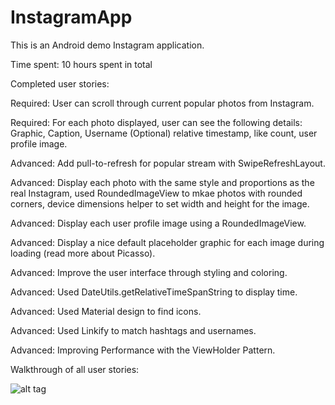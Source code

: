 # InstagramApp
This is an Android demo Instagram application.

Time spent: 10 hours spent in total

Completed user stories:

 Required: User can scroll through current popular photos from Instagram.
 
 Required: For each photo displayed, user can see the following details: Graphic, Caption, Username
	   (Optional) relative timestamp, like count, user profile image.
 
 Advanced: Add pull-to-refresh for popular stream with SwipeRefreshLayout.
 
 Advanced: Display each photo with the same style and proportions as the real Instagram, 
	   used RoundedImageView to mkae photos with rounded corners, device dimensions helper to set width and height for the image.

 Advanced: Display each user profile image using a RoundedImageView.

 Advanced: Display a nice default placeholder graphic for each image during loading (read more about Picasso).

 Advanced: Improve the user interface through styling and coloring.

 Advanced: Used DateUtils.getRelativeTimeSpanString to display time.

 Advanced: Used Material design to find icons.
 
 Advanced: Used Linkify to match hashtags and usernames.

 Advanced: Improving Performance with the ViewHolder Pattern.

 Walkthrough of all user stories:

 ![alt tag](https://github.com/srivats666/InstagramCloneApp/blob/master/Instagram.gif)


